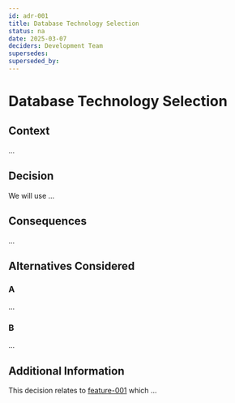 ```yaml
---
id: adr-001
title: Database Technology Selection
status: na
date: 2025-03-07
deciders: Development Team
supersedes: 
superseded_by: 
---
```


# Database Technology Selection

## Context

...

## Decision

We will use ...

## Consequences

...

## Alternatives Considered

### A
...

### B
...

## Additional Information

This decision relates to [feature-001](../features/001_example_feature.md) which ...
